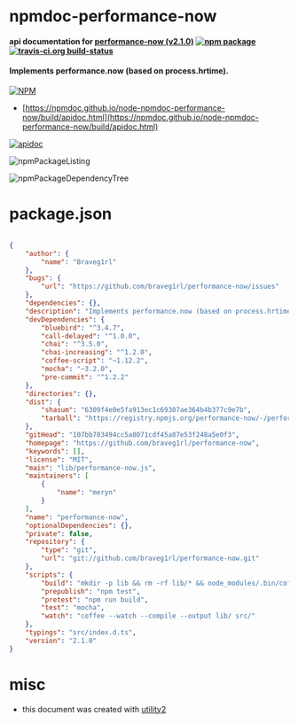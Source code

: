 # npmdoc-performance-now

#### api documentation for  [performance-now (v2.1.0)](https://github.com/braveg1rl/performance-now)  [![npm package](https://img.shields.io/npm/v/npmdoc-performance-now.svg?style=flat-square)](https://www.npmjs.org/package/npmdoc-performance-now) [![travis-ci.org build-status](https://api.travis-ci.org/npmdoc/node-npmdoc-performance-now.svg)](https://travis-ci.org/npmdoc/node-npmdoc-performance-now)

#### Implements performance.now (based on process.hrtime).

[![NPM](https://nodei.co/npm/performance-now.png?downloads=true&downloadRank=true&stars=true)](https://www.npmjs.com/package/performance-now)

- [https://npmdoc.github.io/node-npmdoc-performance-now/build/apidoc.html](https://npmdoc.github.io/node-npmdoc-performance-now/build/apidoc.html)

[![apidoc](https://npmdoc.github.io/node-npmdoc-performance-now/build/screenCapture.buildCi.browser.%252Ftmp%252Fbuild%252Fapidoc.html.png)](https://npmdoc.github.io/node-npmdoc-performance-now/build/apidoc.html)

![npmPackageListing](https://npmdoc.github.io/node-npmdoc-performance-now/build/screenCapture.npmPackageListing.svg)

![npmPackageDependencyTree](https://npmdoc.github.io/node-npmdoc-performance-now/build/screenCapture.npmPackageDependencyTree.svg)



# package.json

```json

{
    "author": {
        "name": "Braveg1rl"
    },
    "bugs": {
        "url": "https://github.com/braveg1rl/performance-now/issues"
    },
    "dependencies": {},
    "description": "Implements performance.now (based on process.hrtime).",
    "devDependencies": {
        "bluebird": "^3.4.7",
        "call-delayed": "^1.0.0",
        "chai": "^3.5.0",
        "chai-increasing": "^1.2.0",
        "coffee-script": "~1.12.2",
        "mocha": "~3.2.0",
        "pre-commit": "^1.2.2"
    },
    "directories": {},
    "dist": {
        "shasum": "6309f4e0e5fa913ec1c69307ae364b4b377c9e7b",
        "tarball": "https://registry.npmjs.org/performance-now/-/performance-now-2.1.0.tgz"
    },
    "gitHead": "107bb703494cc5a8071cdf45a87e53f248a5e0f3",
    "homepage": "https://github.com/braveg1rl/performance-now",
    "keywords": [],
    "license": "MIT",
    "main": "lib/performance-now.js",
    "maintainers": [
        {
            "name": "meryn"
        }
    ],
    "name": "performance-now",
    "optionalDependencies": {},
    "private": false,
    "repository": {
        "type": "git",
        "url": "git://github.com/braveg1rl/performance-now.git"
    },
    "scripts": {
        "build": "mkdir -p lib && rm -rf lib/* && node_modules/.bin/coffee --compile -m --output lib/ src/",
        "prepublish": "npm test",
        "pretest": "npm run build",
        "test": "mocha",
        "watch": "coffee --watch --compile --output lib/ src/"
    },
    "typings": "src/index.d.ts",
    "version": "2.1.0"
}
```



# misc
- this document was created with [utility2](https://github.com/kaizhu256/node-utility2)
